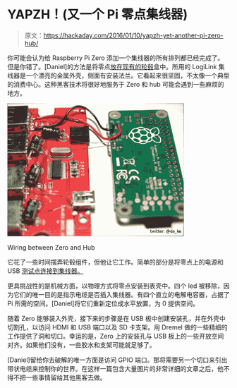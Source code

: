 # YAPZH！(又一个 Pi 零点集线器)

> 原文：<https://hackaday.com/2016/01/10/yapzh-yet-another-pi-zero-hub/>

你可能会认为给 Raspberry Pi Zero 添加一个集线器的所有排列都已经完成了。但是你错了。[Daniel]的方法是将零点[放在现有的轮毂](http://wiki.daniel-keil.de/projekte/raspberry-pi/zero-usb-hub-housing)盒中。所用的 LogiLink 集线器是一个漂亮的金属外壳，侧面有安装法兰。它看起来很坚固，不太像一个典型的消费中心。这种黑客技术将很好地服务于 Zero 和 hub 可能会遇到一些麻烦的地方。

![Wiring between Zero and Hub](img/91300c002a5202c284cce64dd35c00d1.png)

Wiring between Zero and Hub

它花了一些时间摆弄轮毂组件，但他让它工作。简单的部分是将零点上的电源和 USB [测试点连接到集线器。](http://hackers.gallery/841/misc/raspberry-pi-zero-pad-probing)

更具挑战性的是机械方面，以物理方式将零点安装到表壳中。四个 led 被移除，因为它们的唯一目的是指示电缆是否插入集线器。有四个直立的电解电容器，占据了 Pi 所需的空间。[Daniel]将它们重新定位成水平放置，为 0 提供空间。

随着 Zero 能够装入外壳，接下来的步骤是在 USB 板中创建安装孔，并在外壳中切割孔，以访问 HDMI 和 USB 端口以及 SD 卡支架。用 Dremel 做的一些精细的工作提供了洞和切口。幸运的是，Zero 上的安装孔与 USB 板上的一些开放空间对齐。如果他们没有，一些胶水和支架可能就足够了。

[Daniel]留给你去破解的唯一方面是访问 GPIO 端口。那将需要另一个切口来引出带状电缆来控制你的世界。在这样一篇包含大量图片的非常详细的文章之后，他不得不把一些事情留给其他黑客去做。